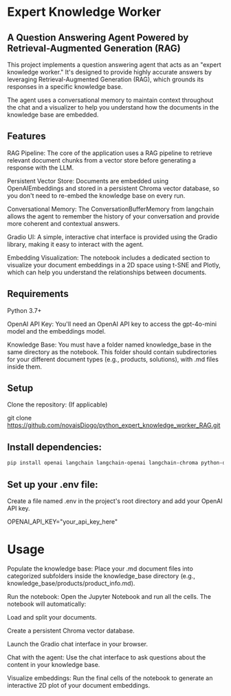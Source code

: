 # Expert Knowledge Worker
## A Question Answering Agent Powered by Retrieval-Augmented Generation (RAG)
This project implements a question answering agent that acts as an "expert knowledge worker." It's designed to provide highly accurate answers by leveraging Retrieval-Augmented Generation (RAG), which grounds its responses in a specific knowledge base.

The agent uses a conversational memory to maintain context throughout the chat and a visualizer to help you understand how the documents in the knowledge base are embedded.

## Features
RAG Pipeline: The core of the application uses a RAG pipeline to retrieve relevant document chunks from a vector store before generating a response with the LLM.

Persistent Vector Store: Documents are embedded using OpenAIEmbeddings and stored in a persistent Chroma vector database, so you don't need to re-embed the knowledge base on every run.

Conversational Memory: The ConversationBufferMemory from langchain allows the agent to remember the history of your conversation and provide more coherent and contextual answers.

Gradio UI: A simple, interactive chat interface is provided using the Gradio library, making it easy to interact with the agent.

Embedding Visualization: The notebook includes a dedicated section to visualize your document embeddings in a 2D space using t-SNE and Plotly, which can help you understand the relationships between documents.

## Requirements
Python 3.7+

OpenAI API Key: You'll need an OpenAI API key to access the gpt-4o-mini model and the embeddings model.

Knowledge Base: You must have a folder named knowledge_base in the same directory as the notebook. This folder should contain subdirectories for your different document types (e.g., products, solutions), with .md files inside them.

## Setup
Clone the repository: (If applicable)

git clone https://github.com/novaisDiogo/python_expert_knowledge_worker_RAG.git

## Install dependencies:
```bash
pip install openai langchain langchain-openai langchain-chroma python-dotenv gradio scikit-learn matplotlib plotly
```
## Set up your .env file:

Create a file named .env in the project's root directory and add your OpenAI API key.

OPENAI_API_KEY="your_api_key_here"

# Usage
Populate the knowledge base: Place your .md document files into categorized subfolders inside the knowledge_base directory (e.g., knowledge_base/products/product_info.md).

Run the notebook: Open the Jupyter Notebook and run all the cells. The notebook will automatically:

Load and split your documents.

Create a persistent Chroma vector database.

Launch the Gradio chat interface in your browser.

Chat with the agent: Use the chat interface to ask questions about the content in your knowledge base.

Visualize embeddings: Run the final cells of the notebook to generate an interactive 2D plot of your document embeddings.
